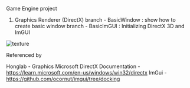 Game Engine project


1. Graphics Renderer (DirectX)
branch - BasicWindow : show how to create basic window
branch - BasicImGUI : Initializing DirectX 3D and ImGUI

![texture](https://github.com/Jin-SukKim/GameEngine/assets/32403432/20160779-b086-43ca-9c47-2fc47b6cff79)

Referenced by 

Honglab - Graphics 
Microsoft DirectX Documentation - https://learn.microsoft.com/en-us/windows/win32/directx
ImGui - https://github.com/ocornut/imgui/tree/docking